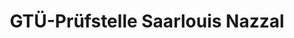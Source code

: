 ---
title: "GTÜ-Prüfstelle Saarlouis Nazzal"
url: /saarlouis/gtue-pruefstelle-saarlouis-nazzal/
shop: Autowerkstatt
---